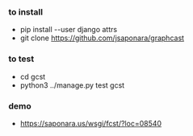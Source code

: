 
### to install

- pip install --user django attrs
- git clone https://github.com/jsaponara/graphcast

### to test

- cd gcst
- python3 ../manage.py test gcst

### demo

- https://saponara.us/wsgi/fcst/?loc=08540
